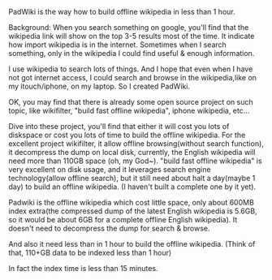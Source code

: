 PadWiki is the way how to build offline wikipedia in less than 1 hour.

Background: When you search something on google, you'll find that the wikipedia link will show on the top 3-5 results most of the time. It indicate how import wikipedia is in the internet. Sometimes when I search something, only in the wikipedia I could find useful & enough information.

I use wikipedia to search lots of things.  And I hope that even when I have not got internet access, I could search and browse in the wikipedia,like on my itouch/iphone, on my laptop. So I created PadWiki.

OK, you may find that there is already some open source project on such topic, like wikifilter, "build fast offline wikipedia", iphone wikipedia, etc...

Dive into these project, you'll find that either it will cost you lots of diskspace or cost you lots of time to build the offline wikipedia. For the excellent project wikifilter, it allow offline browsing(without search function), it decompress the dump on local disk, currently, the English wikipedia will need more than 110GB space (oh, my God~). "build fast offline wikipedia" is very excellent on disk usage, and it leverages search engine technology(allow offline search), but it still need about halt a day(maybe 1 day) to build an offline wikipedia. (I haven't built a complete one by it yet).

Padwiki is the offline wikipedia which cost little space, only about 600MB index extra(the compressed dump of the latest English wikipedia is 5.6GB, so it would be about 6GB for a complete offline English wikipedia). It doesn't need to decompress the dump for search & browse.

And also it need less than in 1 hour to build the offline wikipedia. (Think of that, 110+GB data to be indexed less than 1 hour)

In fact the index time is less than 15 minutes.